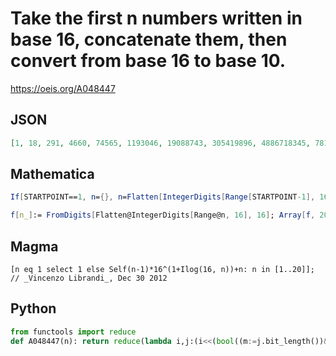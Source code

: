 # Take the first n numbers written in base 16, concatenate them, then convert from base 16 to base 10\.
https://oeis.org/A048447
## JSON
```JSON
[1, 18, 291, 4660, 74565, 1193046, 19088743, 305419896, 4886718345, 78187493530, 1250999896491, 20015998343868, 320255973501901, 5124095576030430, 81985529216486895, 20988295479420645136, 5373003642731685154833]
```
## Mathematica
```Mathematica
If[STARTPOINT==1, n={}, n=Flatten[IntegerDigits[Range[STARTPOINT-1], 16]]]; Table[AppendTo[n, IntegerDigits[w, 16]]; n=Flatten[n]; FromDigits[n, 16], {w, STARTPOINT, ENDPOINT}] (* _Dylan Hamilton_, Aug 11 2010 *)
```
```Mathematica
f[n_]:= FromDigits[Flatten@IntegerDigits[Range@n, 16], 16]; Array[f, 20] (* _Vincenzo Librandi_, Dec 30 2012 *)
```
## Magma
```Magma
[n eq 1 select 1 else Self(n-1)*16^(1+Ilog(16, n))+n: n in [1..20]]; // _Vincenzo Librandi_, Dec 30 2012
```
## Python
```Python
from functools import reduce
def A048447(n): return reduce(lambda i,j:(i<<(bool((m:=j.bit_length())&3)<<2)+(m&-4))+j,range(n+1)) # _Chai Wah Wu_, Feb 26 2023
```
